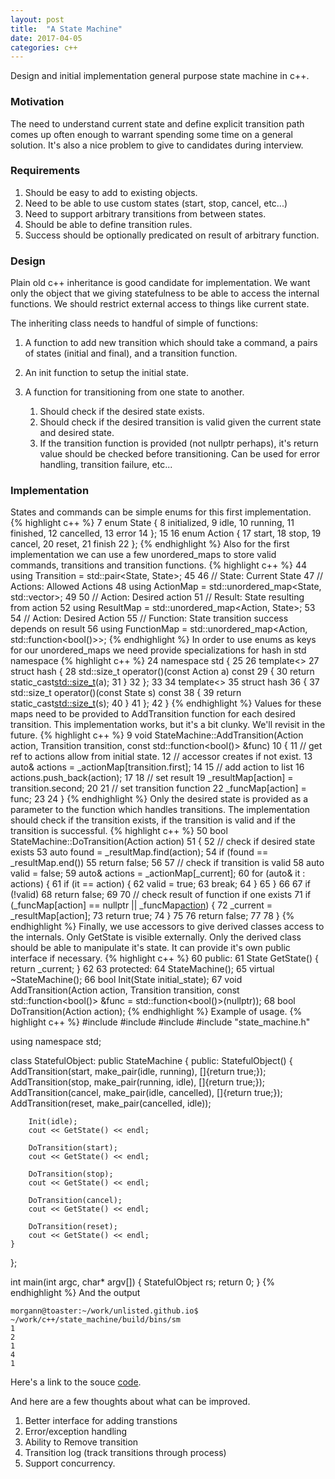 ```yaml
---
layout: post
title:  "A State Machine"
date: 2017-04-05 
categories: c++
---
```


Design and initial implementation general purpose state machine in c++. 


### Motivation ###
The need to understand current state and define explicit transition path comes up often enough to warrant spending some time on a general solution. It's also a nice problem to give to candidates during interview. 

### Requirements ###
1. Should be easy to add to existing objects.
2. Need to be able to use custom states (start, stop, cancel, etc...)
3. Need to support arbitrary transitions from between states.
4. Should be able to define transition rules.
5. Success should be optionally predicated on result of arbitrary function.

### Design ### 
Plain old c++ inheritance is good candidate for implementation. We want only the object that we giving statefulness to be able to access the internal functions. We should restrict external access to things like current state.

The inheriting class needs to handful of simple of functions: 
1. A function to add new transition which should take a command, a pairs of states (initial and final), and a transition function.

2. An init function to setup the initial state.

3. A function for transitioning from one state to another.
    1. Should check if the desired state exists.
    1. Should check if the desired transition is valid given the current state and desired state.
    2. If the transition function is provided (not nullptr perhaps), it's return value should be checked before transitioning. Can be used for error handling, transition failure, etc...

### Implementation ###
States and commands can be simple enums for this first implementation. 
{% highlight c++ %}
 7 enum State {
 8     initialized,
 9     idle,
10     running,
11     finished,
12     cancelled,
13     error
14 };
15
16 enum Action {
17     start,
18     stop,
19     cancel,
20     reset,
21     finish
22 };
{% endhighlight %}
Also for the first implementation we can use a few unordered_maps to store valid commands, transitions and transition functions.
{% highlight c++ %}
44 using Transition = std::pair<State, State>;
45
46 // State: Current State
47 // Actions: Allowed Actions
48 using ActionMap = std::unordered_map<State, std::vector<Action>>;
49
50 // Action: Desired action
51 // Result: State resulting from action
52 using ResultMap = std::unordered_map<Action, State>;
53
54 // Action: Desired Action
55 // Function: State transition success depends on result
56 using FunctionMap = std::unordered_map<Action, std::function<bool()>>;
{% endhighlight %}
In order to use enums as keys for our unordered_maps we need provide specializations for hash in std namespace
{% highlight c++ %}
 24 namespace std {
 25
 26     template<>
 27     struct hash<Action> {
 28         std::size_t operator()(const Action a) const
 29         {
 30             return static_cast<std::size_t>(a);
 31         }
 32     };
 33
 34     template<>
 35     struct hash<State>
 36     {
 37         std::size_t operator()(const State s) const
 38         {
 39             return static_cast<std::size_t>(s);
 40         }
 41     };
 42 }
{% endhighlight %}
Values for these maps need to be provided to AddTransition function for each desired transition. This implementation works, but it's a bit clunky. We'll revisit in the future.
{% highlight c++ %}
 9 void StateMachine::AddTransition(Action action, Transition transition, const std::function<bool()> &func)
10 {
11     // get ref to actions allow from initial state.
12     // accessor creates if not exist.
13     auto& actions = _actionMap[transition.first];
14
15     // add action to list
16     actions.push_back(action);
17
18     // set result
19     _resultMap[action] = transition.second;
20
21     // set transition function
22     _funcMap[action] = func;
23
24 }
{% endhighlight %}
Only the desired state is provided as a parameter to the function which handles transitions. The implementation should check if the transition exists, if the transition is valid and if the transition is successful.
{% highlight c++ %}
50 bool StateMachine::DoTransition(Action action)
51 {
52     // check if desired state exists
53     auto found = _resultMap.find(action);
54     if (found == _resultMap.end())
55         return false;
56
57     // check if transition is valid
58     auto valid = false;
59     auto& actions = _actionMap[_current];
60     for (auto& it : actions) {
61         if (it == action) {
62             valid = true;
63             break;
64         }
65     }
66
67     if (!valid)
68         return false;
69
70     // check result of function if one exists
71     if (_funcMap[action] == nullptr || _funcMap[action]()) {
72         _current = _resultMap[action];
73         return true;
74     }
75
76     return false;
77
78 }
{% endhighlight %}
Finally, we use accessors to give derived classes access to the internals. Only GetState is visible externally. Only the derived class should be able to manipulate it's state. It can provide it's own public interface if necessary.
{% highlight c++ %}
 60 public:
 61     State GetState() { return _current; }
 62
 63 protected:
 64     StateMachine();
 65     virtual ~StateMachine();
 66     bool Init(State initial_state);
 67     void AddTransition(Action action, Transition transition, const std::function<bool()> &func = std::function<bool()>(nullptr));
 68     bool DoTransition(Action action);
{% endhighlight %}
Example of usage.
{% highlight c++ %}
#include <iostream>
#include <memory>
#include <string>
#include "state_machine.h"

using namespace std;

class StatefulObject: public StateMachine
{
public:
    StatefulObject()
    {
        AddTransition(start, make_pair(idle, running), []{return true;});
        AddTransition(stop, make_pair(running, idle), []{return true;});
        AddTransition(cancel, make_pair(idle, cancelled), []{return true;});
        AddTransition(reset, make_pair(cancelled, idle));

        Init(idle);
        cout << GetState() << endl;

        DoTransition(start);
        cout << GetState() << endl;

        DoTransition(stop);
        cout << GetState() << endl;

        DoTransition(cancel);
        cout << GetState() << endl;

        DoTransition(reset);
        cout << GetState() << endl;
    }
};


int main(int argc, char* argv[])
{
    StatefulObject rs;
	return 0;
}
{% endhighlight %}
And the output

    morgann@toaster:~/work/unlisted.github.io$ ~/work/c++/state_machine/build/bins/sm
    1
    2
    1
    4
    1

Here's a link to the souce [code](https://github.com/unlisted/state_machine).

And here are a few thoughts about what can be improved.
1. Better interface for adding transtions
2. Error/exception handling
3. Ability to Remove transition
4. Transition log (track transitions through process)
5. Support concurrency.

